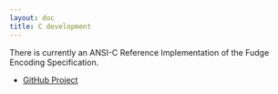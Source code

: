 ```yaml
---
layout: doc
title: C development
---
```


There is currently an ANSI-C Reference Implementation of the Fudge Encoding Specification.

* [GitHub Project](http://github.com/vrai/Fudge-C)
